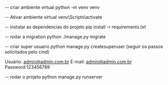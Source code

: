 -- criar ambiente virtual
   python  -m venv venv

-- Ativar ambiente virtual
   venv\Scripts\activate

-- instalar as dependencias do projeto
   pip install -r requirements.txt

-- rodar a migration
   python ./manage.py  migrate 

-- criar super usuario
   python manage.py createsuperuser (seguir os passos solicitados pelo cmd)

   Usuário: admin@admin.com.br
   E-mail: admin@admin.com.br
   Password:123456789   

-- rodar o projeto
   python manage.py runserver
